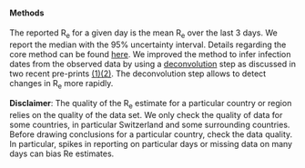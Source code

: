 <h4>Methods</h4>

The reported R<sub>e</sub> for a given day is the mean R<sub>e</sub> over the last 3 days. We report the median with the 95% uncertainty interval. Details regarding the core method can be found [here](https://ibz-shiny.ethz.ch/covid-19-re/methods.pdf). We improved the method to infer infection dates from the observed data by using a [deconvolution](https://www.pnas.org/content/106/51/21825) step as discussed in two recent pre-prints [(1)](https://www.medrxiv.org/content/10.1101/2020.06.18.20134858v2)[(2)](https://www.medrxiv.org/content/10.1101/2020.05.12.20099366v1). The deconvolution step allows to detect changes in R<sub>e</sub> more rapidly.

**Disclaimer**: The quality of the R<sub>e</sub> estimate for a particular country or region relies on the quality of the data set. We only check the quality of data for some countries, in particular Switzerland and some surrounding countries.  Before drawing conclusions for a particular country, check the data quality. In particular, spikes in reporting on particular days or missing data on many days can bias Re estimates.
